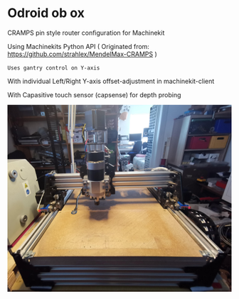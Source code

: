 # Odroid ob ox
CRAMPS pin style router configuration for Machinekit

Using Machinekits Python API
( Originated from:  https://github.com/strahlex/MendelMax-CRAMPS )

    Uses gantry control on Y-axis

With individual Left/Right Y-axis offset-adjustment in machinekit-client

With Capasitive touch sensor (capsense) for depth probing

![](./images/Odroid-ox.jpg)
